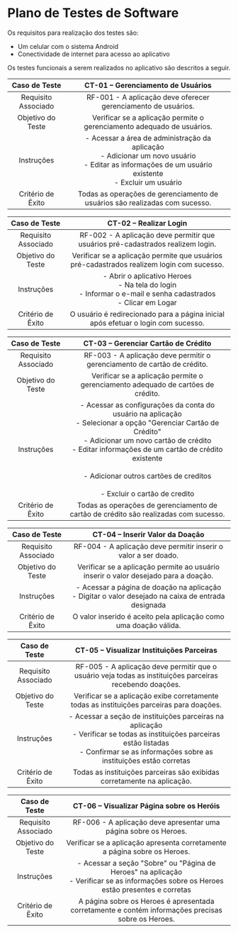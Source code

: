 # Plano de Testes de Software

Os requisitos para realização dos testes são:

- Um celular com o sistema Android
- Conectividade de internet para acesso ao aplicativo


Os testes funcionais a serem realizados no aplicativo são descritos a seguir.




| **Caso de Teste** | **CT-01 – Gerenciamento de Usuários** |
|:---:|:---:|
| Requisito Associado | RF-001 - A aplicação deve oferecer gerenciamento de usuários. |
| Objetivo do Teste | Verificar se a aplicação permite o gerenciamento adequado de usuários. |
| Instruções | - Acessar a área de administração da aplicação <br> - Adicionar um novo usuário <br> - Editar as informações de um usuário existente <br> - Excluir um usuário |
| Critério de Êxito | Todas as operações de gerenciamento de usuários são realizadas com sucesso. |


| **Caso de Teste** | **CT-02 – Realizar Login** |
|:---:|:---:|
| Requisito Associado | RF-002 - A aplicação deve permitir que usuários pré-cadastrados realizem login. |
| Objetivo do Teste | Verificar se a aplicação permite que usuários pré-cadastrados realizem login com sucesso. |
| Instruções | - Abrir o aplicativo Heroes <br> - Na tela do login </br>- Informar o e-mail e senha cadastrados <br> - Clicar em Logar |
| Critério de Êxito | O usuário é redirecionado para a página inicial após efetuar o login com sucesso. |


| **Caso de Teste** | **CT-03 – Gerenciar Cartão de Crédito** |
|:---:|:---:|
| Requisito Associado | RF-003 - A aplicação deve permitir o gerenciamento de cartão de crédito. |
| Objetivo do Teste | Verificar se a aplicação permite o gerenciamento adequado de cartões de crédito. |
| Instruções | - Acessar as configurações da conta do usuário na aplicação <br> - Selecionar a opção "Gerenciar Cartão de Crédito" <br> - Adicionar um novo cartão de crédito <br> - Editar informações de um cartão de crédito existente </br> <br> - Adicionar outros cartões de creditos </br> <br>- Excluir o cartão de credito</br>|
| Critério de Êxito | Todas as operações de gerenciamento de cartão de crédito são realizadas com sucesso. |


| **Caso de Teste** | **CT-04 – Inserir Valor da Doação** |
|:---:|:---:|
| Requisito Associado | RF-004 - A aplicação deve permitir inserir o valor a ser doado. |
| Objetivo do Teste | Verificar se a aplicação permite ao usuário inserir o valor desejado para a doação. |
| Instruções | - Acessar a página de doação na aplicação <br> - Digitar o valor desejado na caixa de entrada designada |
| Critério de Êxito | O valor inserido é aceito pela aplicação como uma doação válida. |


| **Caso de Teste** | **CT-05 – Visualizar Instituições Parceiras** |
|:---:|:---:|
| Requisito Associado | RF-005 - A aplicação deve permitir que o usuário veja todas as instituições parceiras recebendo doações. |
| Objetivo do Teste | Verificar se a aplicação exibe corretamente todas as instituições parceiras para doações. |
| Instruções | - Acessar a seção de instituições parceiras na aplicação <br> - Verificar se todas as instituições parceiras estão listadas <br> - Confirmar se as informações sobre as instituições estão corretas |
| Critério de Êxito | Todas as instituições parceiras são exibidas corretamente na aplicação. |


| **Caso de Teste** | **CT-06 – Visualizar Página sobre os Heróis** |
|:---:|:---:|
| Requisito Associado | RF-006 - A aplicação deve apresentar uma página sobre os Heroes. |
| Objetivo do Teste | Verificar se a aplicação apresenta corretamente a página sobre os Heroes. |
| Instruções | - Acessar a seção "Sobre" ou "Página de Heroes" na aplicação <br> - Verificar se as informações sobre os Heroes estão presentes e corretas |
| Critério de Êxito | A página sobre os Heroes é apresentada corretamente e contém informações precisas sobre os Heroes. |
